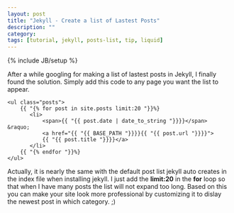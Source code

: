 ```yaml
---
layout: post
title: "Jekyll - Create a list of Lastest Posts"
description: ""
category: 
tags: [tutorial, jekyll, posts-list, tip, liquid]
---
```

{% include JB/setup %}

After a while googling for making a list of lastest posts in Jekyll, I finally found the solution. Simply add this code to any page you want the list to appear.

    <ul class="posts">  
		{{ "{% for post in site.posts limit:20 "}}%}  
		   <li>  
		       <span>{{ "{{ post.date | date_to_string "}}}}</span> &raquo;  
			   <a href="{{ "{{ BASE_PATH "}}}}{{ "{{ post.url "}}}}">  
			   {{ "{{ post.title "}}}}</a>  
		   </li>  
		{{ "{% endfor "}}%}  
    </ul>

Actually, it is nearly the same with the default post list jekyll auto creates in the index file when installing jekyll. I just add the **limit:20** in the **for** loop so that when I have many posts the list will not expand too long. Based on this you can make your site look more professional by customizing it to dislay the newest post in which category. ;)
